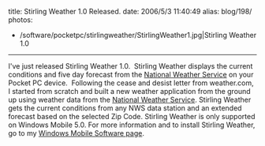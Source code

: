 title: Stirling Weather 1.0 Released.
date: 2006/5/3 11:40:49
alias: blog/198/
photos:
- /software/pocketpc/stirlingweather/StirlingWeather1.jpg|Stirling Weather 1.0
---
I've just released Stirling Weather 1.0.  Stirling Weather displays the current conditions and five day forecast from the [National Weather Service](http://www.weather.gov) on your Pocket PC device.  Following the cease and desist letter from weather.com, I started from scratch and built a new weather application from the ground up using weather data from the [National Weather Service](http://www.weather.gov/). Stirling Weather gets the current conditions from any NWS data station and an extended forecast based on the selected Zip Code. Stirling Weather is only supported on Windows Mobile 5.0. For more information and to install Stirling Weather, go to my [Windows Mobile Software page](WindowsMobileSoftware.aspx).